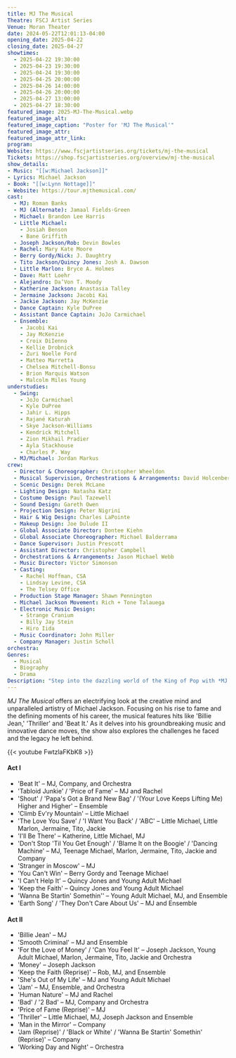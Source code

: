```yaml
---
title: MJ The Musical
Theatre: FSCJ Artist Series
Venue: Moran Theater
date: 2024-05-22T12:01:13-04:00
opening_date: 2025-04-22
closing_date: 2025-04-27
showtimes:
  - 2025-04-22 19:30:00
  - 2025-04-23 19:30:00
  - 2025-04-24 19:30:00
  - 2025-04-25 20:00:00
  - 2025-04-26 14:00:00
  - 2025-04-26 20:00:00
  - 2025-04-27 13:00:00
  - 2025-04-27 18:30:00
featured_image: 2025-MJ-The-Musical.webp
featured_image_alt: 
featured_image_caption: "Poster for 'MJ The Musical'"
featured_image_attr: 
featured_image_attr_link: 
program:
Website: https://www.fscjartistseries.org/tickets/mj-the-musical
Tickets: https://shop.fscjartistseries.org/overview/mj-the-musical
show_details: 
- Music: "[[w:Michael Jackson]]"
- Lyrics: Michael Jackson
- Book: "[[w:Lynn Nottage]]"
- Website: https://tour.mjthemusical.com/
cast:
  - MJ: Roman Banks
  - MJ (Alternate): Jamaal Fields-Green
  - Michael: Brandon Lee Harris
  - Little Michael:
    - Josiah Benson
    - Bane Griffith
  - Joseph Jackson/Rob: Devin Bowles
  - Rachel: Mary Kate Moore
  - Berry Gordy/Nick: J. Daughtry
  - Tito Jackson/Quincy Jones: Josh A. Dawson
  - Little Marlon: Bryce A. Holmes
  - Dave: Matt Loehr
  - Alejandro: Da’Von T. Moody
  - Katherine Jackson: Anastasia Talley
  - Jermaine Jackson: Jacobi Kai
  - Jackie Jackson: Jay McKenzie
  - Dance Captain: Kyle DuPree
  - Assistant Dance Captain: JoJo Carmichael
  - Ensemble:
    - Jacobi Kai
    - Jay McKenzie
    - Croix DiIenno
    - Kellie Drobnick
    - Zuri Noelle Ford
    - Matteo Marretta
    - Chelsea Mitchell-Bonsu
    - Brion Marquis Watson
    - Malcolm Miles Young
understudies:
  - Swing:
    - JoJo Carmichael
    - Kyle DuPree
    - Jahir L. Hipps
    - Rajané Katurah
    - Skye Jackson-Williams
    - Kendrick Mitchell
    - Zion Mikhail Pradier
    - Ayla Stackhouse
    - Charles P. Way
  - MJ/Michael: Jordan Markus
crew:
  - Director & Choreographer: Christopher Wheeldon
  - Musical Supervision, Orchestrations & Arrangements: David Holcenberg
  - Scenic Design: Derek McLane
  - Lighting Design: Natasha Katz
  - Costume Design: Paul Tazewell
  - Sound Design: Gareth Owen
  - Projection Design: Peter Nigrini
  - Hair & Wig Design: Charles LaPointe
  - Makeup Design: Joe Dulude II
  - Global Associate Director: Dontee Kiehn
  - Global Associate Choreographer: Michael Balderrama
  - Dance Supervisor: Justin Prescott
  - Assistant Director: Christopher Campbell
  - Orchestrations & Arrangements: Jason Michael Webb
  - Music Director: Victor Simonson
  - Casting:
    - Rachel Hoffman, CSA
    - Lindsay Levine, CSA
    - The Telsey Office
  - Production Stage Manager: Shawn Pennington
  - Michael Jackson Movement: Rich + Tone Talauega
  - Electronic Music Design: 
    - Strange Cranium
    - Billy Jay Stein
    - Hiro Iida
  - Music Coordinator: John Miller
  - Company Manager: Justin Scholl
orchestra:
Genres:
  - Musical
  - Biography
  - Drama
Description: "Step into the dazzling world of the King of Pop with *MJ The Musical*, a high-energy show that chronicles the life and career of Michael Jackson through his iconic songs and unforgettable performances."
---
```

*MJ The Musical* offers an electrifying look at the creative mind and unparalleled artistry of Michael Jackson. Focusing on his rise to fame and the defining moments of his career, the musical features hits like 'Billie Jean,' 'Thriller' and 'Beat It.' As it delves into his groundbreaking music and innovative dance moves, the show also explores the challenges he faced and the legacy he left behind. 

{{< youtube FwtzlaFKbK8 >}}

#### Act I
- 'Beat It' – MJ, Company, and Orchestra
- 'Tabloid Junkie' / 'Price of Fame' – MJ and Rachel
- 'Shout' / 'Papa's Got a Brand New Bag' / '(Your Love Keeps Lifting Me) Higher and Higher' – Ensemble
- 'Climb Ev'ry Mountain' – Little Michael
- 'The Love You Save' / 'I Want You Back' / 'ABC' – Little Michael, Little Marlon, Jermaine, Tito, Jackie
- 'I'll Be There' – Katherine, Little Michael, MJ
- 'Don't Stop 'Til You Get Enough' / 'Blame It on the Boogie' / 'Dancing Machine' – MJ, Teenage Michael, Marlon, Jermaine, Tito, Jackie and Company
- 'Stranger in Moscow' – MJ
- 'You Can't Win' – Berry Gordy and Teenage Michael
- 'I Can't Help It' – Quincy Jones and Young Adult Michael
- 'Keep the Faith' – Quincy Jones and Young Adult Michael
- 'Wanna Be Startin' Somethin'' – Young Adult Michael, MJ, and Ensemble
- 'Earth Song' / 'They Don't Care About Us' – MJ and Ensemble

#### Act II
- 'Billie Jean' – MJ
- 'Smooth Criminal' – MJ and Ensemble
- 'For the Love of Money' / 'Can You Feel It' – Joseph Jackson, Young Adult Michael, Marlon, Jermaine, Tito, Jackie and Orchestra
- 'Money' – Joseph Jackson
- 'Keep the Faith (Reprise)' – Rob, MJ, and Ensemble
- 'She's Out of My Life' – MJ and Young Adult Michael
- 'Jam' – MJ, Ensemble, and Orchestra
- 'Human Nature' – MJ and Rachel
- 'Bad' / '2 Bad' – MJ, Company and Orchestra
- 'Price of Fame (Reprise)' – MJ
- 'Thriller' – Little Michael, MJ, Joseph Jackson and Ensemble
- 'Man in the Mirror' – Company
- 'Jam (Reprise)' / 'Black or White' / 'Wanna Be Startin' Somethin' (Reprise)' – Company
- 'Working Day and Night' – Orchestra
